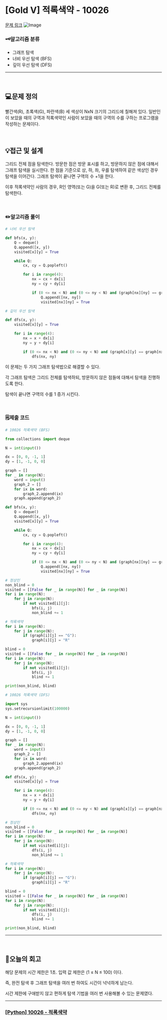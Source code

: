 # [Gold V] 적록색약 - 10026 
[문제 링크](https://www.acmicpc.net/problem/10026)
![Image](https://github.com/user-attachments/assets/98b58e48-cd2f-4cf1-9e25-63ddfe5aac35)

### 🗝️알고리즘 분류
- 그래프 탐색
- 너비 우선 탐색 (BFS)
- 깊이 우선 탐색 (DFS)

---

<br>

## 💻문제 정의
빨간색(R), 초록색(G), 파란색(B) 세 색상이 NxN 크기의 그리드에 칠해져 있다. 일반인이 보았을 때의 구역과 적록색약인 사람이 보았을 때의 구역의 수를 구하는 프로그램을 작성하는 문제이다.

<br>

## 💡접근 및 설계
그리드 전체 점을 탐색한다. 방문한 점은 방문 표시를 하고, 방문하지 않은 점에 대해서 그래프 탐색을 실시한다. 한 점을 기준으로 상, 하, 좌, 우를 탐색하여 같은 색상인 경우 탐색을 이어간다. 그래프 탐색이 끝나면 구역의 수 +1을 한다.

이후 적록색약인 사람의 경우, R인 영역(또는 G)을 G(또는 R)로 변환 후, 그리드 전체를 탐색한다.

<br>

### ✏️알고리즘 풀이

```python
# 너비 우선 탐색

def bfs(x, y):
    Q = deque()
    Q.append([x, y])
    visited[x][y] = True

    while Q:
        cx, cy = Q.popleft()

        for i in range(4):
            nx = cx + dx[i]
            ny = cy + dy[i]

            if (0 <= nx < N) and (0 <= ny < N) and (graph[nx][ny] == graph[x][y]) and not visited[nx][ny]:
                Q.append([nx, ny])
                visited[nx][ny] = True
```

```python
# 깊이 우선 탐색

def dfs(x, y):
    visited[x][y] = True

    for i in range(4):
        nx = x + dx[i]
        ny = y + dy[i]

        if (0 <= nx < N) and (0 <= ny < N) and (graph[x][y] == graph[nx][ny]) and not visited[nx][ny]:
            dfs(nx, ny)
```

이 문제는 두 가지 그래프 탐색법으로 해결할 수 있다.

각 그래프 탐색은 그리드 전체를 탐색하되, 방문하지 않은 점들에 대해서 탐색을 진행하도록 한다.

탐색이 끝나면 구역의 수를 1 증가 시킨다.

<br>

### 🗒️제출 코드

```python
# 10026 적록색약 (BFS)

from collections import deque

N = int(input())

dx = [0, 0, -1, 1]
dy = [1, -1, 0, 0]

graph = []
for _ in range(N):
    word = input()
    graph_2 = []
    for ix in word:
        graph_2.append(ix)
    graph.append(graph_2)

def bfs(x, y):
    Q = deque()
    Q.append([x, y])
    visited[x][y] = True

    while Q:
        cx, cy = Q.popleft()

        for i in range(4):
            nx = cx + dx[i]
            ny = cy + dy[i]

            if (0 <= nx < N) and (0 <= ny < N) and (graph[nx][ny] == graph[x][y]) and not visited[nx][ny]:
                Q.append([nx, ny])
                visited[nx][ny] = True

# 정상인
non_blind = 0
visited = [[False for _ in range(N)] for _ in range(N)]
for i in range(N):
    for j in range(N):
        if not visited[i][j]:
            bfs(i, j)
            non_blind += 1

# 적록색약
for i in range(N):
    for j in range(N):
        if (graph[i][j] == "G"):
            graph[i][j] = "R"

blind = 0
visited = [[False for _ in range(N)] for _ in range(N)]
for i in range(N):
    for j in range(N):
        if not visited[i][j]:
            bfs(i, j)
            blind += 1

print(non_blind, blind)
```

```python
# 10026 적록색약 (DFS)

import sys
sys.setrecursionlimit(100000)

N = int(input())

dx = [0, 0, -1, 1]
dy = [1, -1, 0, 0]

graph = []
for _ in range(N):
    word = input()
    graph_2 = []
    for ix in word:
        graph_2.append(ix)
    graph.append(graph_2)

def dfs(x, y):
    visited[x][y] = True

    for i in range(4):
        nx = x + dx[i]
        ny = y + dy[i]

        if (0 <= nx < N) and (0 <= ny < N) and (graph[x][y] == graph[nx][ny]) and not visited[nx][ny]:
            dfs(nx, ny)

# 정상인
non_blind = 0
visited = [[False for _ in range(N)] for _ in range(N)]
for i in range(N):
    for j in range(N):
        if not visited[i][j]:
            dfs(i, j)
            non_blind += 1

# 적록색약
for i in range(N):
    for j in range(N):
        if (graph[i][j] == "G"):
            graph[i][j] = "R"

blind = 0
visited = [[False for _ in range(N)] for _ in range(N)]
for i in range(N):
    for j in range(N):
        if not visited[i][j]:
            dfs(i, j)
            blind += 1

print(non_blind, blind)
```

---

<br>

## 💭오늘의 회고
해당 문제의 시간 제한은 1초. 입력 값 제한은 (1 ≤ N ≤ 100) 이다.

즉, 완전 탐색 후 그래프 탐색을 여러 번 하여도 시간이 넉넉하게 남는다.

시간 제한에 구애받지 않고 편하게 탐색 기법을 여러 번 사용해볼 수 있는 문제였다.

---

### [[Python] 10026 - 적록색약](https://do-heewan.tistory.com/164)